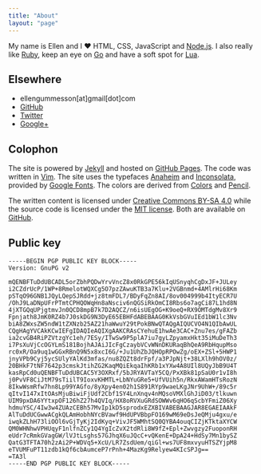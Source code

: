 ```yaml
---
title: "About"
layout: "page"
---
```


My name is Ellen and I &hearts; HTML, CSS, JavaScript and
[Node.js](http://nodejs.org/). I also really like
[Ruby](http://www.ruby-lang.org/), keep an eye on [Go](http://golang.org/) and
have a soft spot for [Lua](http://www.lua.org/).

## Elsewhere

- ellengummesson[at]gmail[dot]com
- [GitHub](https://github.com/gummesson)
- [Twitter](https://twitter.com/pratnarkoman)
- [Google+](https://plus.google.com/108569513108478415869)

## Colophon

The site is powered by [Jekyll](http://www.jekyllrb.com/) and hosted on [GitHub
Pages](http://pages.github.com/). The code was written in
[Vim](http://www.vim.org/). The site uses the typefaces
[Anaheim](http://www.google.com/webfonts/specimen/Anaheim) and
[Inconsolata](http://www.google.com/webfonts/specimen/Inconsolata), provided by
[Google Fonts](http://www.google.com/fonts). The colors are derived from
[Colors](http://clrs.cc/) and
[Pencil](https://github.com/reedes/vim-colors-pencil).

The written content is licensed under [Creative Commons BY-SA
4.0](http://creativecommons.org/licenses/by-sa/4.0/) while the source code is
licensed under the [MIT license](http://opensource.org/licenses/MIT). Both are
available on [GitHub](https://github.com/gummesson/gummesson.github.io).

## Public key

~~~
-----BEGIN PGP PUBLIC KEY BLOCK-----
Version: GnuPG v2

mQENBFTuDdUBCADL5orZbhPQDwYrvVncZ8x0RkGPE56kIqUSnyqhCgDxJF+JULey
i2CZdrUcP/1WP+8RmelotWQXCg5O7pzZAwuKTB3a7Klu+2VGBnmd+4AMlrHi68Km
pSTqO96GNB1JQyLQepSJRdd+jz8tmFDL7/BDyFqZn8AI/8ov004999b4ItyECR7U
/OhJ9LaDNpUFrPTmtCPHQOWqHn8aNsciv6nQGSiRkOmCI8Rbs6o7agCi87L1hd8N
4jXTGQqUPjgtmvJn0QCD8mpB7k7D2AQCZ/n6isUEgOG+K9oeQ+RX9OMTdgMv8Xr9
Fpnjath8JmK0RZ4b7J0skDG9N3DyE65EBHFdABEBAAG0KkVsbGVuIEd1bW1lc3Nv
biA8ZWxsZW5ndW1tZXNzb25AZ21haWwuY29tPokBNwQTAQgAIQUCVO4N1QIbAwUL
CQgHAgYVCAkKCwIEFgIDAQIeAQIXgAAKCRAsCYehuE1hwAe3CAC+Znu7es/gFAZb
ia2cvGB4RiPZVtzgYc1eh/7ESy/ITwSw9P5plA7iu7gyLZpyamxHkt35iMuDeTh3
i7PsXuVjCcOGYLmS181BojhAJAiJIcFgCzaybVCvWNnDKURaqBhQeA9RbHqupMso
rc0xR/Oa9uq1wGGxRBnQ9N5x8xcI6G/+Ju1UhZbJQHOpRPOwZg/oEX+ZSl+5HWP1
jnyVPb9Cyj5ycSUlyYAlKd3mfas/nu8ZQZt8drFpf/a3PJpNjt+38LXlh9hOV0z/
20BHkF7tNF7642p3cmskJtihZG2KaqMQiEkqaIhKRb1xYXw4A8UIl8UQyJbB9U4T
kasRpCd0uQENBFTuDdUBCAC5Y3OXRxf/5bJRYAVTaY5CQ/PxXBk81pSaU0r1vI8h
j0PvVF8CiJtM79sTiilT9IoxvKHMTL+LbNYuGRe5+UfVUih5n/RkxAWamHTsRozN
8IkwWsmRfw7hn8Lp99YAGfo/8yXpy4en02h1S891RYp9waeLKgJNr9UhW+/89c5r
qItvI147xItOAsMjuBiwiFjUdf2Cbf1SY4LnXnqv4nMQsoVMXlGhJiD03/tlkuwn
UIM9pxDA6YYtxpOF126hZ27h4QVIq/HX8oRVXuGRdSOWWv6qHO6qScbYFmiZ06Xy
hdmuYSC/4Iw3w4ZUAzCEBh57MvIp1kD5sprodxEZXBIVABEBAAGJAR8EGAEIAAkF
AlTuDdUCGwwACgkQLAmHobhNYcBVawf9HdUPVBbpFO169wM69eDsJeQMju4gxu/e
iwqkZLhH73liOOl6vGjTyKj2IdKyq+VivJF5WMhtSQ0QYBA4ouqCIZjKTktaXYCW
QM0WHNhwVPHUqyF1nlfnZCy1Q4YgIcZvX2tdRli8W9fZ+Epl+Zwvgzy2FuoponRH
eUdr7cRmkGVagGW/lVJtLsghs57GJhqX6uJQcC+vQKenE+DpA24+HdSy7Mn1bySZ
QatG3TFTA70h2zAi2P+WDVq5+XcU/LR7ZsdUem/qiGl+ws7UF8mxvyuHTSZYjpM8
eTVUMFuPT11zdb1kQf6cbAumceP7rPnh+4MazKg9Relyew4KIcSPJg==
=TA3l
-----END PGP PUBLIC KEY BLOCK-----
~~~
